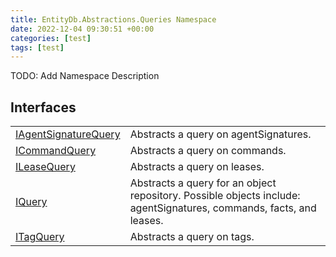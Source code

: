 ```yaml
---
title: EntityDb.Abstractions.Queries Namespace
date: 2022-12-04 09:30:51 +00:00
categories: [test]
tags: [test]
---
```



TODO: Add Namespace Description

## Interfaces
<table><tr><td><!--/posts/dotnet-entitydb-abstractions-queries-iagentsignaturequery--><a href='#'>IAgentSignatureQuery</a></td><td>
Abstracts a query on agentSignatures.
</td></tr><tr><td><!--/posts/dotnet-entitydb-abstractions-queries-icommandquery--><a href='#'>ICommandQuery</a></td><td>
Abstracts a query on commands.
</td></tr><tr><td><!--/posts/dotnet-entitydb-abstractions-queries-ileasequery--><a href='#'>ILeaseQuery</a></td><td>
Abstracts a query on leases.
</td></tr><tr><td><!--/posts/dotnet-entitydb-abstractions-queries-iquery--><a href='#'>IQuery</a></td><td>
Abstracts a query for an object repository. Possible objects include: agentSignatures, commands, facts, and leases.
</td></tr><tr><td><!--/posts/dotnet-entitydb-abstractions-queries-itagquery--><a href='#'>ITagQuery</a></td><td>
Abstracts a query on tags.
</td></tr></table>
